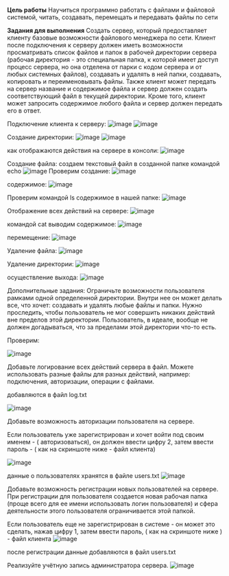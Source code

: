 **Цель работы**
Научиться программно работать с файлами и файловой системой, читать, создавать, перемещать и передавать файлы по сети

**Задания для выполнения**
Создать сервер, который предоставляет клиенту базовые возможности файлового менеджера по сети. Клиент после подключения к серверу должен иметь возможности просматривать список файлов и папок в рабочей директории сервера (рабочая директория - это специальная папка, к которой имеет доступ процесс сервера, но она отделена от парки с кодом сервера и от любых системных файлов), создавать и удалять в ней папки, создавать, копировать и переименовывать файлы. Также клиент может передать на сервер название и содержимое файла и сервер должен создать соответствующий файл в текущей директории. Кроме того, клиент может запросить содержимое любого файла и сервер должен передать его в ответ.

Подключение клиента к серверу:
![image](https://user-images.githubusercontent.com/90391164/146352633-05f6325e-6804-46ab-8986-864fc293fab3.png)
![image](https://user-images.githubusercontent.com/90391164/146352643-5f0da996-576e-427e-b955-d35c276ee37f.png)

Создание директории:
![image](https://user-images.githubusercontent.com/90391164/146352823-01539ffe-140a-4711-b15e-be0e58286434.png)
![image](https://user-images.githubusercontent.com/90391164/146352828-4bb52abf-d953-40ba-b91a-743c21f8f4e0.png)

как отображаются действия на сервере в консоли:
![image](https://user-images.githubusercontent.com/90391164/146352913-a3f3a436-c3ed-40fe-a33e-ef3f93d253d3.png)

Создание файла:
создаем текстовый файл в созданной папке командой echo
![image](https://user-images.githubusercontent.com/90391164/146353695-f78e52f0-a6ad-40fd-9b8e-3211af59a93e.png)
Проверим создание:
![image](https://user-images.githubusercontent.com/90391164/146353685-f4b57bcd-e46f-4a6b-93e2-5d514b6fa881.png)

содержимое:
![image](https://user-images.githubusercontent.com/90391164/146354108-b7fe8905-b08d-4754-8ccb-3b78192f5c52.png)

Проверим командой ls содержимое в нашей папке:
![image](https://user-images.githubusercontent.com/90391164/146354258-350bd355-3cde-46a9-9025-af843e3e3885.png)

Отображение всех действий на сервере:
![image](https://user-images.githubusercontent.com/90391164/146354331-c60aee6a-49d1-42ff-8f37-d3687d82076f.png)

командой cat выводим содержимое:
![image](https://user-images.githubusercontent.com/90391164/146354406-0728ee9a-006b-4150-8598-2a4412b88864.png)

перемещение:
![image](https://user-images.githubusercontent.com/80482468/146355874-6ddd358d-b490-486d-9cbc-5fac2b4ef9e2.png)


Удаление файла:
![image](https://user-images.githubusercontent.com/80482468/146357163-9783cc8d-afc1-4e6d-aa91-8bfef3f325b5.png)


Удаление директории:
![image](https://user-images.githubusercontent.com/80482468/146360032-9c17dd99-783e-4e94-92ca-177c67023495.png)

осуществление выхода:
![image](https://user-images.githubusercontent.com/80482468/146360177-272b2f4f-5559-4f86-8b37-c8ea98c12ad2.png)


Дополнительные задания: Ограничьте возможности пользователя рамками одной определенной директории. Внутри нее он может делать все, что хочет: создавать и удалять любые файлы и папки. Нужно проследить, чтобы пользователь не мог совершить никаких действий вне пределов этой директории. Пользователь, в идеале, вообще не должен догадываться, что за пределами этой директории что-то есть.

Проверим:

![image](https://user-images.githubusercontent.com/80482468/146360396-949aced4-6916-4d97-9ea5-6f16d5f9de70.png)

Добавьте логирование всех действий сервера в файл. Можете использовать разные файлы для разных действий, например: подключения, авторизации, операции с файлами.

добавляются в файл log.txt 

![image](https://user-images.githubusercontent.com/80482468/146360520-5e9833a3-bf62-4b6f-9692-db4bef868e50.png)


Добавьте возможность авторизации пользователя на сервере.

Если пользователь уже зарегистрирован и хочет войти под своим именем - ( авторизоваться), он должен ввести цифру 2, затем ввести пароль - ( как на скриншоте ниже - файл клиента)

![image](https://user-images.githubusercontent.com/80482468/146360612-ecdd8e63-4d3e-4971-8583-e8fb59388b9b.png)


данные о пользователях хранятся в файле users.txt
![image](https://user-images.githubusercontent.com/80482468/146360726-a85f6121-fedc-4bdf-83ad-2791b11c3702.png)


Добавьте возможность регистрации новых пользователей на сервере. При регистрации для пользователя создается новая рабочая папка (проще всего для ее имени использовать логин пользователя) и сфера деятельности этого пользователя ограничивается этой папкой.

Если пользователь еще не зарегистрирован в системе - он может это сделать, нажав цифру 1, затем ввести пароль, ( как на скриншоте ниже ) - файл клиента
![image](https://user-images.githubusercontent.com/80482468/146360848-ba668b8d-3fea-400e-a4de-afcfbeb1f9d0.png)

после регистрации данные добавляются в файл users.txt

Реализуйте учётную запись администратора сервера.
![image](https://user-images.githubusercontent.com/80482468/146361058-2b523c1a-2705-4ccd-abef-d63ceeb4baa2.png)
